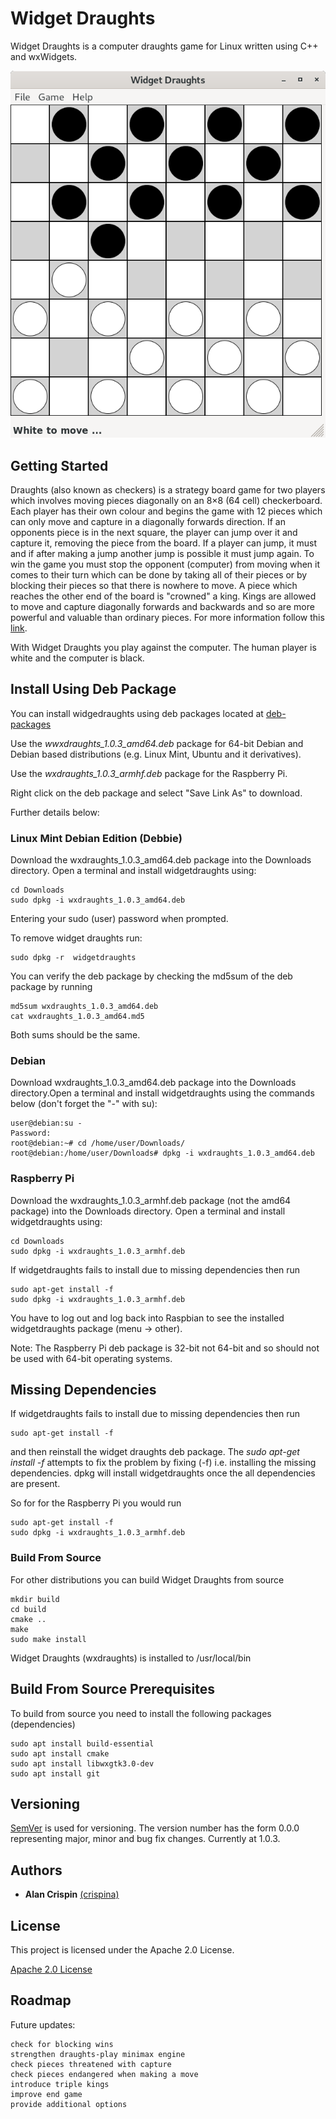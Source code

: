 # Widget Draughts

Widget Draughts is a computer draughts game for Linux written using C++ and wxWidgets.

![](widget-draughts.png)

## Getting Started

Draughts (also known as checkers) is a  strategy board game for two players which involves moving pieces diagonally on an 8×8 (64 cell) checkerboard. Each player has their own colour and begins the game with 12 pieces which can only move and capture in a diagonally forwards direction. If an opponents piece is in the next square, the player can jump over it and capture it, removing the piece from the board. If a player can jump, it must and if after making a jump another jump is possible it must jump again. To win the game you must stop the opponent (computer) from moving when it comes to their turn which can be done by taking all of their pieces or by blocking their pieces so that there is nowhere to move. A piece which reaches the other end of the board is "crowned" a king. Kings are allowed to move and capture diagonally forwards and backwards and so are more powerful and valuable than ordinary pieces. For more information follow this [link](https://en.wikipedia.org/wiki/Draughts).

With Widget Draughts you play against the computer. The human player is white and the computer is black.



## Install Using Deb Package

You can install widgedraughts using deb packages located at [deb-packages](https://github.com/crispinalan/widget-draughts/tree/master/deb-packages/) 

Use the _wwxdraughts_1.0.3_amd64.deb_  package for 64-bit Debian and Debian based distributions (e.g. Linux Mint, Ubuntu and it derivatives). 

Use the _wxdraughts_1.0.3_armhf.deb_  package for the Raspberry Pi.

Right click on the deb package and select "Save Link As" to download.

Further details below:

### Linux Mint Debian Edition (Debbie)

Download the wxdraughts_1.0.3_amd64.deb package into the Downloads directory. Open a terminal and install widgetdraughts using:

```
cd Downloads
sudo dpkg -i wxdraughts_1.0.3_amd64.deb 
```
Entering your sudo (user) password when prompted.

To remove widget draughts run:

```
sudo dpkg -r  widgetdraughts 
```
You can verify the deb package by checking the md5sum of the deb package by running

```
md5sum wxdraughts_1.0.3_amd64.deb
cat wxdraughts_1.0.3_amd64.md5
```
Both sums should be the same.
 
### Debian

Download wxdraughts_1.0.3_amd64.deb package into the Downloads directory.Open a terminal and install widgetdraughts using the commands below (don't forget the "-" with su):

```
user@debian:su -
Password: 
root@debian:~# cd /home/user/Downloads/
root@debian:/home/user/Downloads# dpkg -i wxdraughts_1.0.3_amd64.deb
```

### Raspberry Pi

Download the wxdraughts_1.0.3_armhf.deb package (not the amd64 package) into the Downloads directory. Open a terminal and install widgetdraughts using:

```
cd Downloads
sudo dpkg -i wxdraughts_1.0.3_armhf.deb
```
If widgetdraughts fails to install due to missing dependencies then run

```
sudo apt-get install -f
sudo dpkg -i wxdraughts_1.0.3_armhf.deb
```

You have to log out and log back into Raspbian to see the installed widgetdraughts package (menu -> other).

Note: The Raspberry Pi deb package is 32-bit not 64-bit and so should not be used with 64-bit operating systems.

## Missing Dependencies

If widgetdraughts fails to install due to missing dependencies then run

```
sudo apt-get install -f
```

and then reinstall the widget draughts deb package. The _sudo apt-get install -f_  attempts to fix the problem by  fixing (-f) i.e. installing  the missing dependencies. dpkg will install widgetdraughts once the all dependencies are present. 

So for for the Raspberry Pi you would run

```
sudo apt-get install -f
sudo dpkg -i wxdraughts_1.0.3_armhf.deb
```

### Build From Source

For other distributions you can build Widget Draughts from source 

```
mkdir build  
cd build  
cmake ..
make
sudo make install 
```
Widget Draughts (wxdraughts) is installed to /usr/local/bin

## Build From Source Prerequisites

To build from source you need to install the following packages (dependencies)

```
sudo apt install build-essential
sudo apt install cmake
sudo apt install libwxgtk3.0-dev
sudo apt install git 
```

## Versioning

[SemVer](http://semver.org/) is used for versioning. The version number has the form 0.0.0 representing major, minor and bug fix changes. Currently at 1.0.3.

## Authors

* **Alan Crispin** [(crispina)](https://github.com/crispinalan)


## License

This project is licensed under the Apache 2.0 License.

[Apache 2.0 License](https://www.apache.org/licenses/LICENSE-2.0)

## Roadmap

Future updates:
```
check for blocking wins
strengthen draughts-play minimax engine
check pieces threatened with capture 
check pieces endangered when making a move
introduce triple kings 
improve end game 
provide additional options
``` 


